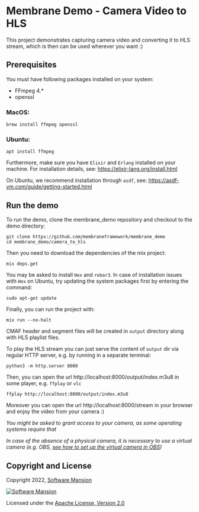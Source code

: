 # Membrane Demo - Camera Video to HLS

This project demonstrates capturing camera video and converting it to HLS stream, which is then can be used wherever you want :)

## Prerequisites

You must have following packages installed on your system:

- FFmpeg 4.\*
- openssl

### MacOS:

```shell
brew install ffmpeg openssl
```

### Ubuntu:

```shell
apt install ffmpeg
```

Furthermore, make sure you have `Elixir` and `Erlang` installed on your machine. For installation details, see: https://elixir-lang.org/install.html

On Ubuntu, we recommend installation through `asdf`, see: https://asdf-vm.com/guide/getting-started.html

## Run the demo

To run the demo, clone the membrane_demo repository and checkout to the demo directory:

```shell
git clone https://github.com/membraneframework/membrane_demo
cd membrane_demo/camera_to_hls
```

Then you need to download the dependencies of the mix project:

```shell
mix deps.get
```

You may be asked to install `Hex` and `rebar3`.
In case of installation issues with `Hex` on Ubuntu, try updating the system packages first by entering the command:

```shell
sudo apt-get update
```

Finally, you can run the project with:

```shell
mix run --no-halt
```

CMAF header and segment files will be created in `output` directory along with HLS playlist files.

To play the HLS stream you can just serve the content of `output` dir via regular HTTP server, e.g. by running in a separate terminal:

```shell
python3 -m http.server 8000
```

Then, you can open the url http://localhost:8000/output/index.m3u8 in some player, e.g. `ffplay` or `vlc`

```shell
ffplay http://localhost:8000/output/index.m3u8
```

Moreover you can open the url http://localhost:8000/stream in your browser and enjoy the video from your camera :)

_You might be asked to grant access to your camera, as some operating systems require that_

_In case of the absence of a physical camera, it is necessary to use a virtual camera (e.g. OBS, [see how to set up the virtual camera in OBS](https://obsproject.com/kb/virtual-camera-guide))_

## Copyright and License

Copyright 2022, [Software Mansion](https://swmansion.com/?utm_source=git&utm_medium=readme&utm_campaign=membrane)

[![Software Mansion](https://membraneframework.github.io/static/logo/swm_logo_readme.png)](https://swmansion.com/?utm_source=git&utm_medium=readme&utm_campaign=membrane)

Licensed under the [Apache License, Version 2.0](LICENSE)
